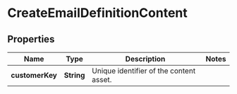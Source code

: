 
# CreateEmailDefinitionContent

## Properties
Name | Type | Description | Notes
------------ | ------------- | ------------- | -------------
**customerKey** | **String** | Unique identifier of the content asset. | 



